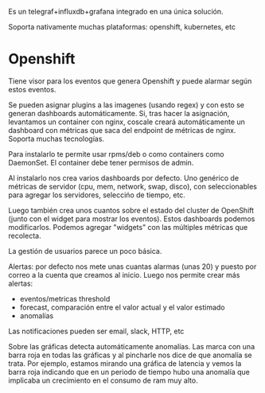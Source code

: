 Es un telegraf+influxdb+grafana integrado en una única solución.

Soporta nativamente muchas plataformas: openshift, kubernetes, etc

# Openshift
Tiene visor para los eventos que genera Openshift y puede alarmar según estos eventos.

Se pueden asignar plugins a las imagenes (usando regex) y con esto se generan dashboards automáticamente.
Si, tras hacer la asignación, levantamos un container con nginx, coscale creará automáticamente un dashboard con métricas que saca del endpoint de métricas de nginx.
Soporta muchas tecnologías.


Para instalarlo te permite usar rpms/deb o como containers como DaemonSet.
El container debe tener permisos de admin.


Al instalarlo nos crea varios dashboards por defecto.
Uno genérico de métricas de servidor (cpu, mem, network, swap, disco), con seleccionables para agregar los servidores, seleccińo de tiempo, etc.

Luego también crea unos cuantos sobre el estado del cluster de OpenShift (junto con el widget para mostrar los eventos).
Estos dashboards podemos modificarlos.
Podemos agregar "widgets" con las múltiples métricas que recolecta.


La gestión de usuarios parece un poco básica.


Alertas: por defecto nos mete unas cuantas alarmas (unas 20) y puesto por correo a la cuenta que creamos al inicio.
Luego nos permite crear más alertas:
  - eventos/metricas threshold
  - forecast, comparación entre el valor actual y el valor estimado
  - anomalías

Las notificaciones pueden ser email, slack, HTTP, etc

Sobre las gráficas detecta automáticamente anomalías. Las marca con una barra roja en todas las gráficas y al pincharle nos dice de que anomalía se trata.
Por ejemplo, estamos mirando una gráfica de latencia y vemos la barra roja indicando que en un periodo de tiempo hubo una anomalía que implicaba un crecimiento en el consumo de ram muy alto.
